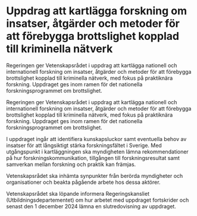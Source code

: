 # Uppdrag att kartlägga forskning om insatser, åtgärder och metoder för att förebygga brottslighet kopplad till kriminella nätverk

Regeringen ger Vetenskapsrådet i uppdrag att kartlägga nationell och internationell forskning om insatser, åtgärder och metoder för att förebygga brottslighet kopplad till kriminella nätverk, med fokus på praktiknära forskning. Uppdraget ges inom ramen för det nationella forskningsprogrammet om brottslighet.

Regeringen ger Vetenskapsrådet i uppdrag att kartlägga nationell och internationell forskning om insatser, åtgärder och metoder för att förebygga brottslighet kopplad till kriminella nätverk, med fokus på praktiknära forskning. Uppdraget ges inom ramen för det nationella forskningsprogrammet om brottslighet.

I uppdraget ingår att identifiera kunskapsluckor samt eventuella behov av insatser för att långsiktigt stärka forskningsfältet i Sverige. Med utgångspunkt i kartläggningen ska myndigheten lämna rekommendationer på hur forskningskommunikation, tillgången till forskningsresultat samt samverkan mellan forskning och praktik kan främjas.

Vetenskapsrådet ska inhämta synpunkter från berörda myndigheter och organisationer och beakta pågående arbete hos dessa aktörer.

Vetenskapsrådet ska löpande informera Regeringskansliet (Utbildningsdepartementet) om hur arbetet med uppdraget fortskrider och  senast den 1 december 2024 lämna en slutredovisning av uppdraget.
